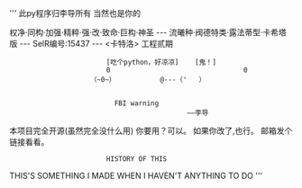 '''
                            此py程序归李导所有
		   当然也是你的

权净·同构·加强·精粹·强·改·致命·巨构·神圣 --- 流曦种·阀德特类·露法蒂型·卡希塔版 --- SelR编号:15437 --- <卡特洛> 工程贰期

                            [吃个python，好凉凉]    [鬼！]
                            0                                 0
                        （~0~）           @---（'   ）


                              FBI warning
                                                ——李导
本项目完全开源(虽然完全没什么用)
你要用？可以。
如果你改了,也行。
邮箱发个链接看看。

                            HISTORY OF THIS

THIS'S SOMETHING I MADE WHEN I HAVEN'T ANYTHING                                   TO DO
'''